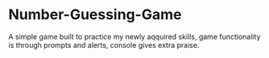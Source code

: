 # Number-Guessing-Game
A simple game built to practice my newly aqquired skills,
game functionality is through prompts and alerts,
console gives extra praise.
